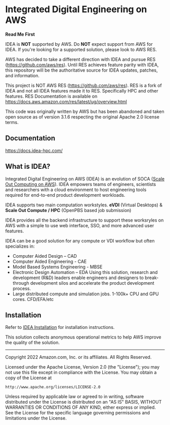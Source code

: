 # Integrated Digital Engineering on AWS

**Read Me First**

IDEA is **NOT** supported by AWS. Do **NOT** expect support from AWS for IDEA. If you're looking for a supported solution, please look to AWS RES.

AWS has decided to take a different direction with IDEA and pursue RES (https://github.com/aws/res). Until RES achieves feature parity with IDEA, this repository will be the authoritative source for IDEA updates, patches, and information.

This project is NOT AWS RES (https://github.com/aws/res). RES is a fork of IDEA and not all IDEA features made it to RES. Specifically HPC and other features. RES Documentation is available on https://docs.aws.amazon.com/res/latest/ug/overview.html

This code was originally written by AWS but has been abandoned and taken open source as of version 3.1.6 respecting the original Apache 2.0 license terms.

## Documentation

https://docs.idea-hpc.com/

## What is IDEA?

Integrated Digital Engineering on AWS (IDEA) is an evolution of SOCA ([Scale Out Computing on AWS](https://awslabs.github.io/scale-out-computing-on-aws/)). IDEA empowers teams of engineers, scientists and researchers with a cloud environment to host engineering tools required for end-to-end product development workloads.

IDEA supports two main computation workstyles. **eVDI** (Virtual Desktops) & **Scale Out Compute / HPC** (OpenPBS based job submission)

IDEA provides all the backend infrastructure to support these worksryles on AWS with a simple to use web interface, SSO, and more advanced user features.

IDEA can be a good solution for any compute or VDI workflow but often specializes in:
* Computer Aided Design – CAD
* Computer Aided Engineering - CAE
* Model Based Systems Engineering - MBSE
* Electronic Design Automation – EDA Using this solution, research and development (R&D) leaders enable engineers and designers to break-through development silos and accelerate the product development process.
* Large distributed compute and simulation jobs. 1-100k+ CPU and GPU cores. CFD/EFA/etc

## Installation

Refer to [IDEA Installation](https://docs.idea-hpc.com/first-time-users/install-idea) for installation instructions.

This solution collects anonymous operational metrics to help AWS improve the quality of the solution.

***

Copyright 2022 Amazon.com, Inc. or its affiliates. All Rights Reserved.

Licensed under the Apache License, Version 2.0 (the "License");
you may not use this file except in compliance with the License.
You may obtain a copy of the License at

    http://www.apache.org/licenses/LICENSE-2.0

Unless required by applicable law or agreed to in writing, software
distributed under the License is distributed on an "AS IS" BASIS,
WITHOUT WARRANTIES OR CONDITIONS OF ANY KIND, either express or implied.
See the License for the specific language governing permissions and
limitations under the License.
